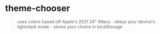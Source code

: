 # theme-chooser

>uses colors based off Apple's 2021 24" iMacs - 
>obeys your device's light/dark mode - 
>stores your choice in localStorage
